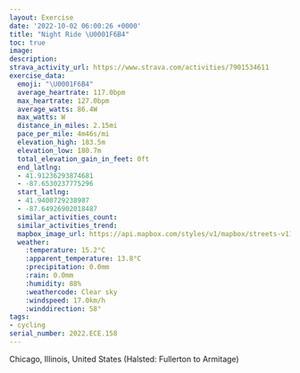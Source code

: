 ```yaml
---
layout: Exercise
date: '2022-10-02 06:00:26 +0000'
title: "Night Ride \U0001F6B4"
toc: true
image:
description:
strava_activity_url: https://www.strava.com/activities/7901534611
exercise_data:
  emoji: "\U0001F6B4"
  average_heartrate: 117.0bpm
  max_heartrate: 127.0bpm
  average_watts: 86.4W
  max_watts: W
  distance_in_miles: 2.15mi
  pace_per_mile: 4m46s/mi
  elevation_high: 183.5m
  elevation_low: 180.7m
  total_elevation_gain_in_feet: 0ft
  end_latlng:
  - 41.91236293874681
  - -87.6530237775296
  start_latlng:
  - 41.9400729238987
  - -87.64926902018487
  similar_activities_count:
  similar_activities_trend:
  mapbox_image_url: https://api.mapbox.com/styles/v1/mapbox/streets-v11/static/path-5+787af2-1.0(wg~~Fb_~uOjD%3FNCf%40AxCKnDIh%40BtBIt%40%3FbHMzE%3FhBAzJW~EEtEKhOMj%40JdA%3FbHOjB%3FdGQxLK%7CNYnMO~A%40~%40HHDFL%40p%40CtKBbC),pin-s-s+e5b22e(-87.6493,41.93932),pin-s-f+89ae00(-87.65149,41.91381)/auto/800x800?access_token=pk.eyJ1Ijoiam9zaGJlY2ttYW4iLCJhIjoiY205eWR2aDd1MWZ6djJrbXc4a3M0bWZleiJ9.XiG9OWkNcZk2QzjJbxLB4A
  weather:
    :temperature: 15.2°C
    :apparent_temperature: 13.8°C
    :precipitation: 0.0mm
    :rain: 0.0mm
    :humidity: 88%
    :weathercode: Clear sky
    :windspeed: 17.0km/h
    :winddirection: 58°
tags:
- cycling
serial_number: 2022.ECE.158
---
```

Chicago, Illinois, United States (Halsted: Fullerton to Armitage)
